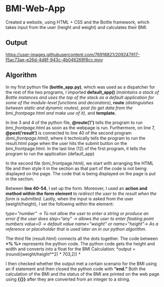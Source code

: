 # BMI-Web-App
Created a website, using HTML + CSS and the Bottle framework, which takes input from the user (height and weight) and calculates their BMI. 

## Output ##


https://user-images.githubusercontent.com/76918821/209247917-f5ac73ae-e26d-4d8f-943c-4b046268f8cc.mov

## Algorithm ##

In my first python file **(bottle_app.py)**, which was used as a dispatcher for the rest of the two programs, I imported **default_app()** *(maintains a stack of Bottle instances and uses the top of the stack as a default
application for some of the module-level functions and decorators)*, **route** *(distinguishes between static and dynamic routes), post (to get data from the bmi_frontpage.html and make use of it)*, and **template.** 

In line 3 and 4 of the python file, **@route(’/’)** tells the program to run *bmi_frontpage.html* as soon as the webpage is run. Furthermore, on line 7, **@post(’result’)** is connected to line 40 of the second program *(bmi_frontpage.html)*, where it technically tells the program to run the result.html page when the user hits the submit button on the bmi_frontpage.html. In the last line (12) of the first program, it tells the program to run the application (default_app)

In the second file (bmi_frontpage.html), we start with arranging the HTML file and then style it in the <head> section as that part of the code is not being displayed on the page. The code that is being displayed on the page is put in the <body> section.
  

Between **line 40-54**, I set up the form. Moreover, I used an **action and method within the form element** to *redirect the user to the result when the form is submitted*. Lastly, when the input is asked from the user (weight/height), I set the following within the element: 
  
*type=”number” → To not allow the user to enter a string or produce an error if the user does* 
*step=”any” → allows the user to enter floating point numbers*
*value=0 → default value*
*name=”weight” or name=”height”→ As a reference or placeholder that is used later on in our python algorithm.*
  
The third file (result.html) connects all the dots together. The code between **<% %>** represents the python code. The python code gets the height and width and converts into a float for the BMI Calculation: 
  *output = (round((weight/height**2) * 703,2)) *
  
I then checked whether the output met a certain scenario for the BMI using an if statement and then closed the python code with **“end.”** Both the calculation of the BMI and the status of the BMI are printed on the web page using **{{}}** after they are converted from an integer to a string.
  



